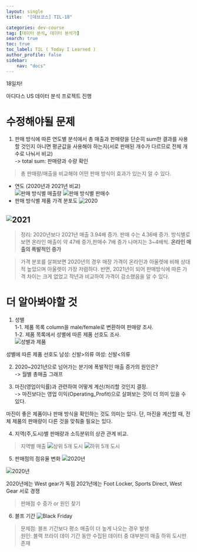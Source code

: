 ```yaml
---
layout: single
title:  "[데브코스] TIL-18"

categories: dev-course
tag: [데이터 분석, 데이터 분석가]
search: true
toc: true
toc_label: TIL ( Today I Learned )
author_profile: false
sidebar:
    nav: "docs"
---
```

18일차!  

아디다스 US 데이터 분석 프로젝트 진행

# 수정해야될 문제
1. 판매 방식에 따른 연도별 분석에서 총 매출과 판매량을 단순히 sum한 결과를 사용할 것인지 아니면 평균값을 사용해야 하는지(서로 판매된 개수가 다르므로 전체 개수로 나눠서 비교)  
  -> total sum: 판매량과 수량 확인  

> 총 판매량/매출을 비교해야 어떤 판매 방식이 효과가 있는지 알 수 있다. 

- 연도 (2020년과 2021년 비교)  
![판매 방식별 매출량](/assets/images/adidas_method1.png)
![판매 방식별 판매수](/assets/images/adidas_method2.png)
- 판매 방식별 제품 가격 분포도
![2020](/assets/images/dist_2020.png)

![2021](/assets/images/dist_2021.png)
---
> 정리: 2020년보다 2021년 매출 3.94배 증가.
판매 수는 4.36배 증가.
>방식별로 보면 온라인 매출이 약 47배 증가,판매수 7배 증가 나머지는 3~4배씩.
**온라인 매출의 폭발적인 증가**

> 가격 분포를 살펴보면 2020년의 경우 매장 가격이 온라인과 아울렛에 비해 상대적 높았으며 아울렛이 가장 저렴하다. 반면, 2021년이 되어 판매방식에 따른 가격 차이는 크게 없었고 작년과 비교하여 가격이 감소했음을 알 수 있다.


# 더 알아봐야할 것  
1. 성별  
  1-1. 제품 목록 column을 male/female로 변환하여 판매량 조사.  
  1-2. 제품 목록에서 성별에 따른 제품 선호도 조사.  
![성별과 제품](/assets/images/adidas_sex_product.png)  

성별에 따른 제품 선호도
남성: 신발>의류
여성: 신발<의류

2. 2020~2021년으로 넘어가는 분기에 폭발적인 매출 증가의 원인은?  
-> 월별 총매출 그래프

3. 마진(영업이익률)과 관련하여 어떻게 계산/처리할 것인지 결정.  
-> 마진보다는 영업 이익(Operating_Profit)으로 살펴보는 것이 더 의미 있을 수 있다.  

마진이 좋은 제품이나 판매 방식을 확인하는 것도 의미는 있다. 단, 마진을 계산할 때, 전체 제품의 판매량이 다른 것을 맞춰줄 필요는 있다. 

4. 지역(주,도시)별 판매량과 소득분위의 상관 관계 비교.
> 지역별 매출
![상위 5개 도시](/assets/images/city_sale_t5.png)
![하위 5개 도시](/assets/images/city_sale_b5.png)

5. 판매점의 점유율 변화
![2020년](/assets/images/retailer2020.png)

![2020년](/assets/images/retailer2021.png)

2020년에는 West gear가 독점
2021년에는 Foot Locker, Sports Direct, West Gear 서로 경쟁

> 판매점 수 증가 or 원인 찾기

6. 블프 기간
![Black Friday](/assets/images/bf_nbf_year.png)

> 문제점: 블프 기간보다 평소 매출이 더 높게 나오는 경우 발생   
>원인: 블랙 프라이 데이 기간 동안 수집된 데이터 중 대부분이 매출 하위 도시만 존재
